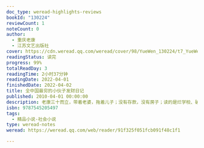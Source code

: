 ```yaml
---
doc_type: weread-highlights-reviews
bookId: "130224"
reviewCount: 1
noteCount: 0
author:
  - 重庆老康
  - 江苏文艺出版社
cover: https://cdn.weread.qq.com/weread/cover/98/YueWen_130224/t7_YueWen_130224.jpg
readingStatus: 读完
progress: 99%
totalReadDay: 3
readingTime: 2小时37分钟
readingDate: 2022-04-01
finishedDate: 2022-04-02
title: 全中国最穷的小伙子发财日记
published: 2010-04-01 00:00:00
description: 老康三十而立，带着老婆，拖着儿子；没有存款，没有房子；读的是烂学校、破专业，一无所长；毕业后混了多年，稀里糊涂，不幸下岗；因为混得差，朋友都断了联系；举目望去，走投无路；看见老婆就内疚，丈母娘面前更是抬不起头；一家三口，低声下气，长期在丈母娘家“蜗居”……有一天……
isbn: 9787545205497
tags:
  - 精品小说-社会小说
type: weread-notes
weread: https://weread.qq.com/web/reader/91f325f051fcb091f48c1f1

---
```











































































































